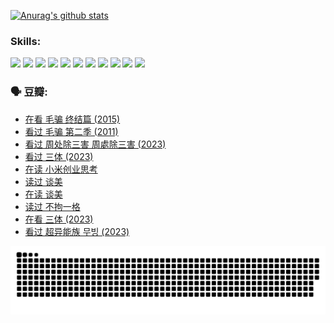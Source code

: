
[![Anurag's github stats](https://github-readme-stats.vercel.app/api?username=w940853815)](https://github.com/anuraghazra/github-readme-stats)

### Skills:

<code><img height="32" src="https://cdn.jsdelivr.net/npm/simple-icons@v5/icons/python.svg"></code>
<code><img height="32" src="https://cdn.jsdelivr.net/npm/simple-icons@v5/icons/javascript.svg"></code>
<code><img height="32" src="https://cdn.jsdelivr.net/npm/simple-icons@v5/icons/django.svg"></code>
<code><img height="32" src="https://cdn.jsdelivr.net/npm/simple-icons@v5/icons/flask.svg"></code>
<code><img height="32" src="https://cdn.jsdelivr.net/npm/simple-icons@v5/icons/vuetify.svg"></code>
<code><img height="32" src="https://cdn.jsdelivr.net/npm/simple-icons@v5/icons/git.svg"></code>
<code><img height="32" src="https://cdn.jsdelivr.net/npm/simple-icons@v5/icons/docker.svg"></code>
<code><img height="32" src="https://cdn.jsdelivr.net/npm/simple-icons@v5/icons/postgresql.svg"></code>
<code><img height="32" src="https://cdn.jsdelivr.net/npm/simple-icons@v5/icons/elasticsearch.svg"></code>
<code><img height="32" src="https://cdn.jsdelivr.net/npm/simple-icons@v5/icons/macos.svg"></code>
<code><img height="32" src="https://cdn.jsdelivr.net/npm/simple-icons@v5/icons/linux.svg"></code>

### 🗣 豆瓣:

<!-- DOUBAN-ACTIVITIES:START -->
- [在看 毛骗 终结篇‎ (2015)](https://www.douban.com/people/136069238/status/4581971924/?_i=14018538)
- [看过 毛骗 第二季‎ (2011)](https://www.douban.com/people/136069238/status/4581971810/?_i=14018538)
- [看过 周处除三害 周處除三害‎ (2023)](https://www.douban.com/people/136069238/status/4575646701/?_i=14018538)
- [看过 三体‎ (2023)](https://www.douban.com/people/136069238/status/4574263039/?_i=14018538)
- [在读 小米创业思考](https://www.douban.com/people/136069238/status/4572047905/?_i=14018538)
- [读过 谈美](https://www.douban.com/people/136069238/status/4572047629/?_i=14018538)
- [在读 谈美](https://www.douban.com/people/136069238/status/4560861771/?_i=14018538)
- [读过 不拘一格](https://www.douban.com/people/136069238/status/4560861445/?_i=14018538)
- [在看 三体‎ (2023)](https://www.douban.com/people/136069238/status/4558185093/?_i=14018538)
- [看过 超异能族 무빙‎ (2023)](https://www.douban.com/people/136069238/status/4556824186/?_i=14018538)
<!-- DOUBAN-ACTIVITIES:END -->


![Snake animation](https://raw.githubusercontent.com/w940853815/w940853815/output/github-contribution-grid-snake.svg)

<!--
**w940853815/w940853815** is a ✨ _special_ ✨ repository because its `README.md` (this file) appears on your GitHub profile.

Here are some ideas to get you started:

- 🔭 I’m currently working on ...
- 🌱 I’m currently learning ...
- 👯 I’m looking to collaborate on ...
- 🤔 I’m looking for help with ...
- 💬 Ask me about ...
- 📫 How to reach me: ...
- 😄 Pronouns: ...
- ⚡ Fun fact: ...
-->
